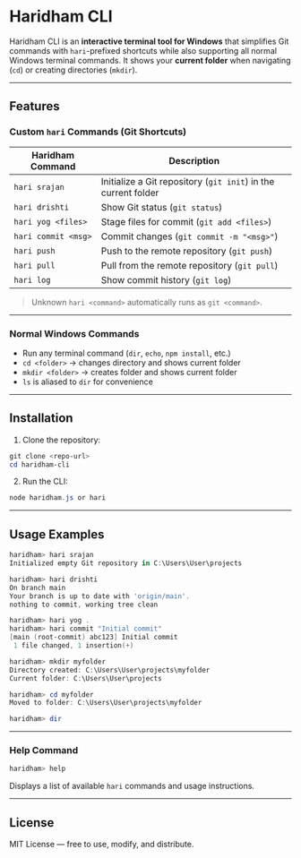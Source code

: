 
# Haridham CLI

Haridham CLI is an **interactive terminal tool for Windows** that simplifies Git commands with `hari`-prefixed shortcuts while also supporting all normal Windows terminal commands. It shows your **current folder** when navigating (`cd`) or creating directories (`mkdir`).  

---

## **Features**

### Custom `hari` Commands (Git Shortcuts)

| Haridham Command       | Description                                |
|-----------------------|--------------------------------------------|
| `hari srajan`         | Initialize a Git repository (`git init`) in the current folder |
| `hari drishti`        | Show Git status (`git status`)            |
| `hari yog <files>`    | Stage files for commit (`git add <files>`) |
| `hari commit <msg>`   | Commit changes (`git commit -m "<msg>"`) |
| `hari push`           | Push to the remote repository (`git push`) |
| `hari pull`           | Pull from the remote repository (`git pull`) |
| `hari log`            | Show commit history (`git log`)           |

> Unknown `hari <command>` automatically runs as `git <command>`.

---

### Normal Windows Commands

- Run any terminal command (`dir`, `echo`, `npm install`, etc.)  
- `cd <folder>` → changes directory and shows current folder  
- `mkdir <folder>` → creates folder and shows current folder  
- `ls` is aliased to `dir` for convenience  

---

## **Installation**

1. Clone the repository:  
```powershell
git clone <repo-url>
cd haridham-cli
````

2. Run the CLI:

```powershell
node haridham.js or hari
```

---

## **Usage Examples**

```powershell
haridham> hari srajan
Initialized empty Git repository in C:\Users\User\projects

haridham> hari drishti
On branch main
Your branch is up to date with 'origin/main'.
nothing to commit, working tree clean

haridham> hari yog .
haridham> hari commit "Initial commit"
[main (root-commit) abc123] Initial commit
 1 file changed, 1 insertion(+)

haridham> mkdir myfolder
Directory created: C:\Users\User\projects\myfolder
Current folder: C:\Users\User\projects

haridham> cd myfolder
Moved to folder: C:\Users\User\projects\myfolder

haridham> dir
```

---

### Help Command

```powershell
haridham> help
```

Displays a list of available `hari` commands and usage instructions.

---

## **License**

MIT License — free to use, modify, and distribute.


